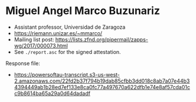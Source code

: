 # Miguel Angel Marco Buzunariz

* Assistant professor, Universidad de Zaragoza
* https://riemann.unizar.es/~mmarco/
* Mailing list post: <https://lists.zfnd.org/pipermail/zapps-wg/2017/000073.html>
* See `./report.asc` for the signed attestation.

Response file:

* https://powersoftau-transcript.s3-us-west-2.amazonaws.com/22fd2b37f794b19dab85cfbb3dd018c8ab7a07e44b34394449ab1b28ed7ef133e8ca0fc77a497670a622dfb1e74e8af57cda01cc9b8614ba65a29a0d64dadadf
